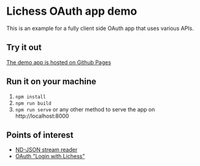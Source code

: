 # Lichess OAuth app demo

This is an example for a fully client side OAuth app that uses various APIs.

## Try it out

[The demo app is hosted on Github Pages](https://lichess-org.github.io/api-demo/)

## Run it on your machine

1. `npm install`
1. `npm run build`
1. `npm run serve` or any other method to serve the app on http://localhost:8000

## Points of interest

- [ND-JSON stream reader](https://github.com/lichess-org/api-demo/blob/master/src/ndJsonStream.ts)
- [OAuth "Login with Lichess"](https://github.com/lichess-org/api-demo/blob/master/src/auth.ts)
